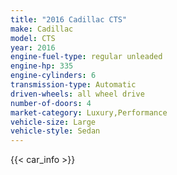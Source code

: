 ```yaml
---
title: "2016 Cadillac CTS"
make: Cadillac
model: CTS
year: 2016
engine-fuel-type: regular unleaded
engine-hp: 335
engine-cylinders: 6
transmission-type: Automatic
driven-wheels: all wheel drive
number-of-doors: 4
market-category: Luxury,Performance
vehicle-size: Large
vehicle-style: Sedan
---
```


{{< car_info >}}
